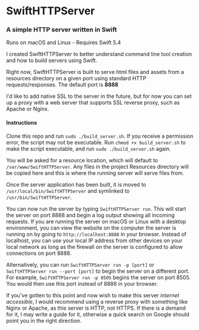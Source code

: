 #  SwiftHTTPServer

### A simple HTTP server written in Swift

Runs on macOS and Linux - Requires Swift 5.4

I created SwiftHTTPServer to better understand command line tool creation and how to build servers using Swift.

Right now, SwiftHTTPServer is built to serve html files and assets from a resources directory on a given port using standard HTTP requests/responses. The default port is **8888**

I'd like to add native SSL to the server in the future, but for now you can set up a proxy with a web server that supports SSL reverse proxy, such as Apache or Nginx.

#### Instructions

Clone this repo and run `sudo ./build_server.sh`. If you receive a permission error, the script may not be executable. Run `chmod +x build_server.sh` to make the script executable, and run `sudo ./build_server.sh` again.

You will be asked for a resource location, which will default to `/var/www/SwiftHTTPServer`. Any files in the project Resources directory will be copied here and this is where the running server will serve files from.

Once the server application has been built, it is moved to `/usr/local/bin/SwiftHTTPServer` and symlinked to `/usr/bin/SwiftHTTPServer`. 

You can now run the server by typing `SwiftHTTPServer run`. This will start the server on port 8888 and begin a log output showing all incoming requests. If you are running the server on macOS or Linux with a desktop environment, you can view the website on the computer the server is running on by going to `http://localhost:8888` in your browser. Instead of localhost, you can use your local IP address from other devices on your local network as long as the firewall on the server is configured to allow connections on port 8888. 

Alternatively, you can run `SwiftHTTPServer run -p [port]` or `SwiftHTTPServer run --port [port]` to begin the server on a different port. For example, `SwiftHTTPServer run -p 8505` begins the server on port 8505. You would then use this port instead of 8888 in your browser.

If you've gotten to this point and now wish to make this server *internet accessible*, I would recommend using a reverse proxy with something like Nginx or Apache, as this server is HTTP, not HTTPS. If there is a demand for it, I may write a guide for it, otherwise a quick search on Google should point you in the right direction.
